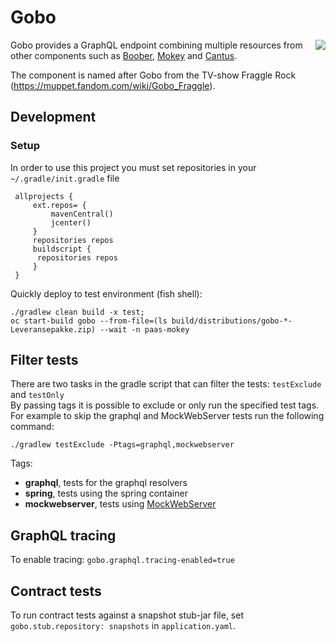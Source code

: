 # Gobo

<img align="right" src="https://vignette.wikia.nocookie.net/muppet/images/5/50/Gobo-fraggle.jpg/revision/latest/scale-to-width-down/280?cb=20101220032515">

Gobo provides a GraphQL endpoint combining multiple resources from other components such as [Boober](https://github.com/Skatteetaten/boober), [Mokey](https://github.com/Skatteetaten/mokey) and [Cantus](https://github.com/Skatteetaten/cantus).

The component is named after Gobo from the TV-show Fraggle Rock (https://muppet.fandom.com/wiki/Gobo_Fraggle).

## Development

### Setup
 
In order to use this project you must set repositories in your `~/.gradle/init.gradle` file
 
     allprojects {
         ext.repos= {
             mavenCentral()
             jcenter()
         }
         repositories repos
         buildscript {
          repositories repos
         }
     }

Quickly deploy to test environment (fish shell):

    ./gradlew clean build -x test;
    oc start-build gobo --from-file=(ls build/distributions/gobo-*-Leveransepakke.zip) --wait -n paas-mokey
    

## Filter tests

There are two tasks in the gradle script that can filter the tests: `testExclude` and `testOnly`  
By passing tags it is possible to exclude or only run the specified test tags.  
For example to skip the graphql and MockWebServer tests run the following command:  

    ./gradlew testExclude -Ptags=graphql,mockwebserver 

Tags:
* **graphql**, tests for the graphql resolvers
* **spring**, tests using the spring container
* **mockwebserver**, tests using [MockWebServer](https://github.com/square/okhttp/tree/master/mockwebserver)


## GraphQL tracing

To enable tracing: `gobo.graphql.tracing-enabled=true`


## Contract tests

To run contract tests against a snapshot stub-jar file, set `gobo.stub.repository: snapshots` in `application.yaml`.
